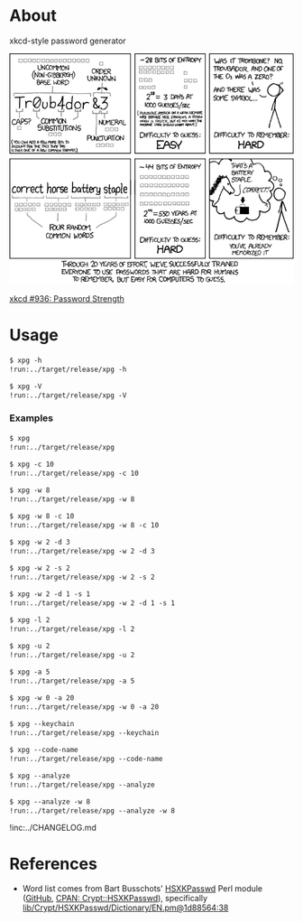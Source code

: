 # About

xkcd-style password generator

![](fig/password_strength.png)

[xkcd #936: Password Strength](https://xkcd.com/936/)

# Usage

```text
$ xpg -h
!run:../target/release/xpg -h
```

```text
$ xpg -V
!run:../target/release/xpg -V
```

### Examples

```text
$ xpg
!run:../target/release/xpg
```

```text
$ xpg -c 10
!run:../target/release/xpg -c 10
```

```text
$ xpg -w 8
!run:../target/release/xpg -w 8
```

```text
$ xpg -w 8 -c 10
!run:../target/release/xpg -w 8 -c 10
```

```text
$ xpg -w 2 -d 3
!run:../target/release/xpg -w 2 -d 3
```

```text
$ xpg -w 2 -s 2
!run:../target/release/xpg -w 2 -s 2
```

```text
$ xpg -w 2 -d 1 -s 1
!run:../target/release/xpg -w 2 -d 1 -s 1
```

```text
$ xpg -l 2
!run:../target/release/xpg -l 2
```

```text
$ xpg -u 2
!run:../target/release/xpg -u 2
```

```text
$ xpg -a 5
!run:../target/release/xpg -a 5
```

```text
$ xpg -w 0 -a 20
!run:../target/release/xpg -w 0 -a 20
```

```text
$ xpg --keychain
!run:../target/release/xpg --keychain
```

```text
$ xpg --code-name
!run:../target/release/xpg --code-name
```

```text
$ xpg --analyze
!run:../target/release/xpg --analyze
```

```text
$ xpg --analyze -w 8
!run:../target/release/xpg --analyze -w 8
```

!inc:../CHANGELOG.md

# References

* Word list comes from Bart Busschots'
  [HSXKPasswd](https://www.bartbusschots.ie/s/publications/software/xkpasswd/)
  Perl module ([GitHub](https://github.com/bbusschots/hsxkpasswd),
  [CPAN: Crypt::HSXKPasswd](http://search.cpan.org/perldoc?Crypt%3A%3AHSXKPasswd)),
  specifically
  [lib/Crypt/HSXKPasswd/Dictionary/EN.pm@1d88564:38](https://github.com/bbusschots/hsxkpasswd/blob/1d88564d5bf74cf48025b372bcb635fc022962dd/lib/Crypt/HSXKPasswd/Dictionary/EN.pm#L38)

